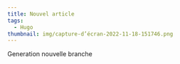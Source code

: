 ```yaml
---
title: Nouvel article
tags:
  - Hugo
thumbnail: img/capture-d’écran-2022-11-18-151746.png
---
```

Generation nouvelle branche